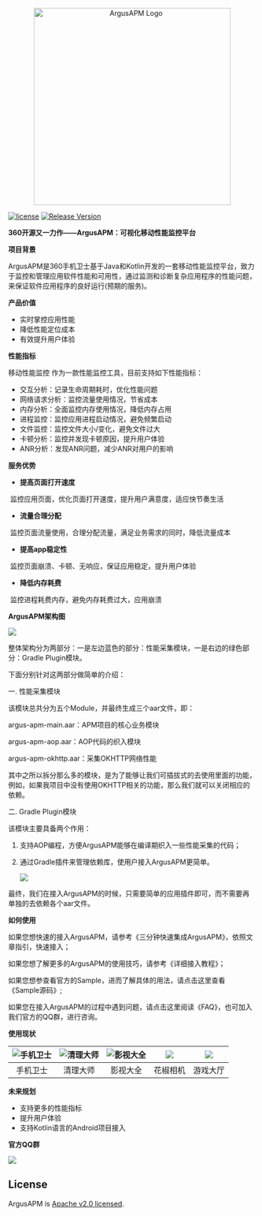 <p align="center">
  <img alt="ArgusAPM Logo" src="https://github.com/Qihoo360/ArgusAPM/blob/master/doc/img/readme/ArgusAPM.jpeg" width="400"/>
</p>

[![license](http://img.shields.io/badge/license-Apache2.0-brightgreen.svg?style=flat)](https://github.com/Qihoo360/ArgusAPM/blob/master/LICENSE)
[![Release Version](https://img.shields.io/badge/release-2.0.1.1006-brightgreen.svg)]()

**360开源又一力作——ArgusAPM：可视化移动性能监控平台**


**项目背景**

ArgusAPM是360手机卫士基于Java和Kotlin开发的一套移动性能监控平台，致力于监控和管理应用软件性能和可用性，通过监测和诊断复杂应用程序的性能问题，来保证软件应用程序的良好运行(预期的服务)。

**产品价值**

- 实时掌控应用性能
- 降低性能定位成本
- 有效提升用户体验

**性能指标**

移动性能监控 作为一款性能监控工具，目前支持如下性能指标：

- 交互分析：记录生命周期耗时，优化性能问题
- 网络请求分析：监控流量使用情况，节省成本
- 内存分析：全面监控内存使用情况，降低内存占用
- 进程监控：监控应用进程启动情况，避免频繁启动
- 文件监控：监控文件大小/变化，避免文件过大
- 卡顿分析：监控并发现卡顿原因，提升用户体验
- ANR分析：发现ANR问题，减少ANR对用户的影响

**服务优势**

- **提高页面打开速度**

​	监控应用页面，优化页面打开速度，提升用户满意度，适应快节奏生活

- **流量合理分配**

​	监控页面流量使用，合理分配流量，满足业务需求的同时，降低流量成本

- **提高app稳定性**

​	监控页面崩溃、卡顿、无响应，保证应用稳定，提升用户体验

- **降低内存耗费**

​	监控进程耗费内存，避免内存耗费过大，应用崩溃

**ArgusAPM架构图**



![](https://raw.githubusercontent.com/Qihoo360/ArgusAPM/master/doc/img/readme/ArgusAPM架构图.png)

整体架构分为两部分：一是左边蓝色的部分：性能采集模块，一是右边的绿色部分：Gradle Plugin模块。

下面分别针对这两部分做简单的介绍：

一. 性能采集模块

该模块总共分为五个Module，并最终生成三个aar文件，即：

argus-apm-main.aar：APM项目的核心业务模块

argus-apm-aop.aar：AOP代码的织入模块

argus-apm-okhttp.aar：采集OKHTTP网络性能

其中之所以拆分那么多的模块，是为了能够让我们可插拔式的去使用里面的功能，例如，如果我项目中没有使用OKHTTP相关的功能，那么我们就可以关闭相应的依赖。

二. Gradle Plugin模块

该模块主要具备两个作用：

1. 支持AOP编程，方便ArgusAPM能够在编译期织入一些性能采集的代码；

2. 通过Gradle插件来管理依赖库，使用户接入ArgusAPM更简单。

   ![](https://raw.githubusercontent.com/Qihoo360/ArgusAPM/master/doc/img/readme/Gradle_APM.png)

最终，我们在接入ArgusAPM的时候，只需要简单的应用插件即可，而不需要再单独的去依赖各个aar文件。

**如何使用**

如果您想快速的接入ArgusAPM，请参考《三分钟快速集成ArgusAPM》，依照文章指引，快速接入；

如果您想了解更多的ArgusAPM的使用技巧，请参考《详细接入教程》；

如果您想参查看官方的Sample，进而了解具体的用法，请点击这里查看《Sample源码》;

如果您在接入ArgusAPM的过程中遇到问题，请点击这里阅读《FAQ》，也可加入我们官方的QQ群，进行咨询。

**使用现状**

| ![手机卫士](https://raw.githubusercontent.com/Qihoo360/ArgusAPM/master/doc/img/readme/mobilesafe.png) | ![清理大师](https://raw.githubusercontent.com/Qihoo360/ArgusAPM/master/doc/img/readme/clean.png) | ![影视大全](https://raw.githubusercontent.com/Qihoo360/ArgusAPM/master/doc/img/readme/movie.png) | ![](https://raw.githubusercontent.com/Qihoo360/ArgusAPM/master/doc/img/readme/camera.png) | ![](https://raw.githubusercontent.com/Qihoo360/ArgusAPM/master/doc/img/readme/201736165776251_meitu_1.jpg) |
| :---------------------------------: | :----------------------------: | :----------------------------: | :---------------------: | :--------------------------------------: |
|              手机卫士               |            清理大师            |            影视大全            |        花椒相机         |                 游戏大厅                 |

**未来规划**

- 支持更多的性能指标
- 提升用户体验
- 支持Kotlin语言的Android项目接入

**官方QQ群**

![](https://raw.githubusercontent.com/Qihoo360/ArgusAPM/master/doc/img/readme/qrcode_1542008553175.jpg)

## License

ArgusAPM is [Apache v2.0 licensed](./LICENSE).
